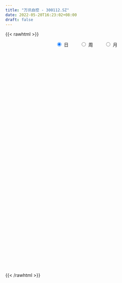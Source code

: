 ```yaml
---
title: "万讯自控 - 300112.SZ"
date: 2022-05-20T16:23:02+08:00
draft: false
---
```

{{< rawhtml >}}
    <div style="text-align: center">
        <label style="padding: 1rem;"><input style="margin-right: .5rem" type="radio" name="period" value="D" checked onclick="period_change(this)">日</label>
        <label style="padding: 1rem;"><input style="margin-right: .5rem" type="radio" name="period" value="W" onclick="period_change(this)">周</label>
        <label style="padding: 1rem;"><input style="margin-right: .5rem" type="radio" name="period" value="M" onclick="period_change(this)">月</label>
    </div>
    <div id="chart" style="height: 700px;"></div> 
    <script type="text/javascript">
        const D_v = [25659.53,20054.71,79468.88,77145.46,49457.17,24016.97,22757.0,26123.0,29376.0,32006.75,29320.0,26370.75,33611.0,37461.0,27987.88,24982.3,24614.01,29377.0,23508.0,21362.0,40576.0,47098.0,63121.0,59637.09,136909.01,80109.98,88660.09,96413.8,135122.35,79318.83,46646.73,45112.0,44110.45,38892.73,45877.51,103886.51,96311.92,151022.09,173604.63,100920.3,76761.57,77591.55,121063.84,172255.17,113843.17,124406.89,93627.03,76648.0,59712.01,70254.9,99248.01,75551.78,82953.9,191398.33,132269.15,152694.89,115815.0,209986.19,173332.98,226371.66,116648.0,142732.5,124917.59,174261.0,184870.59,258783.02,201927.0,163967.82,239174.52,168991.0,175382.1,215619.3,186085.31,322951.27,423835.88,283271.95,241079.93,285439.02,269856.61,228965.75,189303.54,124987.51,141255.42,142736.0,115010.0,135285.0,122022.42,118595.1,85831.91,103009.11,105058.0,103617.0,83436.98,40748.43,62938.58,62260.91,62608.98,46967.0,65232.87,63325.0,37763.0,40446.02,58621.0,123914.0,219861.47,131239.79,96334.92,85945.59,105016.68,93141.93,102279.12,81157.11,213570.29,112785.52,233926.23,157159.26,166654.0,172728.92,158282.28,141042.73,127209.18,155021.02,106216.0,108458.0,211630.23,151770.86,146624.52,119773.57,110215.0,145998.29,240958.46,151356.5,180289.0,225906.12,145252.77,123002.28,99085.04,121501.0,92053.0,126865.07,179109.27,187740.0,110831.74,70734.78,74947.36,588987.95,598438.61,366263.73,254134.74,550507.21,329965.97,254686.08,194746.12,203399.86,148021.99,198863.63,110888.55,227059.07,254606.77,286020.65,268659.34,272835.48,295517.56,352748.81,266800.11,163923.04,196895.02,213365.52,178038.25,203259.4,153700.73,193673.64,133416.0,195465.0,86413.97,65093.28,84173.0,51541.0,73892.0,81404.12,74884.0,81006.5,85241.0,71298.0,87356.0,40569.0,52786.0,126159.0,91610.06,54512.0,64339.0,59113.98,75691.35,135214.99,89270.61,68129.36,82516.0,49349.83,53042.01,55370.87,56361.0,67528.0,63177.02,43096.0,51613.0,52948.0,60956.0,65946.0,46093.01,37045.0,40108.35,43965.0,102658.68,77231.0,43528.0,34769.01,34875.0,30357.0,26841.0,31635.0,30943.0,40785.01,40196.0,35682.0,42582.0,64491.12,62365.0,54964.0,27219.36,30144.0,28680.0,37057.5,28560.0,43864.0,41944.03,47186.0,40106.35,54546.01,43886.0,28542.85,24092.01,45727.12,48531.57,31702.0,21618.0,21242.0,19847.04,29306.01,30382.72,28948.0]
const D_histogram = [0.0,0.0012444444,0.0225184172,0.0402274909,0.0309993942,0.0271135768,0.01923867,0.0135975742,0.0146054713,0.0221835929,0.0234636662,0.0237899649,0.024697955,0.0125287564,0.0138258504,0.0170820817,0.0124221588,0.0074837485,-0.0012164495,-0.0016047856,0.0038787838,0.0114700981,0.0250638275,0.0276101368,0.0383519659,0.0395401856,0.0256535066,0.0355346747,0.063543151,0.0649243261,0.0551392354,0.0393807993,0.0167856526,0.0076441979,-0.0174918447,-0.0027940204,-0.0143091705,0.0036926929,0.0271177886,0.0303160896,0.0257052841,0.0106394107,0.0204185104,0.040743547,0.0492894685,0.05691208,0.0347087258,0.0242519879,0.0037817398,-0.017433081,-0.0156265538,-0.0083842497,-0.0197934557,0.0043370304,-0.0130730486,-0.0689791971,-0.0731738891,-0.0190431059,0.032474665,0.0578819817,0.0673744831,0.0751751868,0.090907889,0.1105802823,0.1033589315,0.1138856206,0.0792036748,0.0478176984,0.0544954286,-0.0028737104,-0.0035602856,0.0070740658,0.0133815583,0.0683082188,0.1468443374,0.1451056433,0.1189779141,0.133545285,0.1259646394,0.0459000864,-0.0512527626,-0.1079577783,-0.1373686007,-0.1612188062,-0.1806041839,-0.1791706545,-0.1835003184,-0.1984551573,-0.203517134,-0.1863330031,-0.1633396926,-0.172638079,-0.1847027689,-0.1802171292,-0.1568861605,-0.1589848457,-0.1797408534,-0.1781461708,-0.1641346032,-0.1318517833,-0.0920614049,-0.0705013142,-0.0594226135,-0.0074955248,0.0717967586,0.089892254,0.1086824381,0.0985955458,0.1051746523,0.0865153668,0.0426072846,0.0405997369,0.0820981056,0.0917048879,0.1208151524,0.1233342064,0.1457874933,0.1205136028,0.1282786003,0.1215907674,0.0816669254,0.0757867961,0.0671294069,0.0519267049,0.0683998421,0.0800947998,0.0918283259,0.0600038048,0.0470818416,0.0006289991,0.0211090217,0.0351944879,0.0584932573,0.0530268834,0.0271440659,0.0063521629,-0.0101733856,-0.0186681453,-0.0178124447,-0.0551345038,-0.0524003624,-0.1107375139,-0.1676663772,-0.1909899768,-0.1896779517,-0.0379059878,0.0681990451,0.1067781045,0.1097019179,0.169008313,0.14145922,0.1141993821,0.1042439819,0.0626611187,0.0326479248,-0.0313725294,-0.0686081484,-0.0486566288,-0.0071980213,0.0340967096,0.0717699214,0.0680205199,0.0428169807,0.0800566928,0.0713370296,0.0468689607,0.0022187494,0.0193683033,-0.0112060689,-0.0796372231,-0.1112297705,-0.1822787846,-0.2369041457,-0.3129316902,-0.3408772637,-0.3517603472,-0.3665311662,-0.3438384349,-0.3465716137,-0.307510355,-0.2627452291,-0.2008366027,-0.1226740714,-0.0738796091,-0.0720472255,-0.0600146577,-0.0446355003,0.0040455992,0.0276425349,0.0380462692,0.0625230235,0.0624860275,0.0775762876,0.0654422585,0.0590676844,0.0437390309,0.0566871823,0.0654908931,0.0640662338,0.0472248203,0.0355355899,-0.0011105247,-0.033606604,-0.0419379514,-0.0384200446,-0.0620336409,-0.1044643698,-0.0936856181,-0.0709675353,-0.0392425746,-0.0072749703,0.0180800918,0.0551509473,0.0592054211,0.0575346226,0.0535081404,0.0397979841,0.0455351788,0.0502935264,0.0419489259,0.0448787782,0.0259014149,0.0132741225,-0.0189920915,-0.0088642051,-0.0026695371,0.0179719848,0.0120839518,0.0166522452,0.0236678703,0.0228612481,-0.0000887974,-0.0184838607,-0.0700317664,-0.0986540836,-0.0920365051,-0.0794227932,-0.0424712031,-0.0125270178,0.0070166534,0.0279354529,0.0600430671,0.0794746832,0.094866866,0.1035132228,0.1040513593,0.1005184097,0.1007716498,0.1044313994,0.1066055294]
const D_fast = [0.0,0.0015555556,0.0284591326,0.056225079,0.0547468309,0.0576394077,0.0545741684,0.0523324661,0.0569917311,0.0701157509,0.0772617408,0.0835355307,0.0906180096,0.081581,0.0863345567,0.0938613084,0.0923069252,0.089239452,0.0802351416,0.0794456091,0.0858988744,0.0963577133,0.1162173995,0.1256662431,0.1459960637,0.1570693298,0.1495960274,0.1683608642,0.2122551282,0.2298673849,0.233867103,0.2279538667,0.2095551332,0.202324728,0.1728157241,0.1868150434,0.1717226007,0.1906476373,0.2208521801,0.2316295036,0.2334450191,0.2210389983,0.2359227256,0.266433649,0.2873019376,0.3091525691,0.2956263964,0.2912326554,0.2717078423,0.2461347512,0.24403464,0.2491808817,0.2328233118,0.2580380554,0.2373597143,0.1642087666,0.1417206022,0.191090609,0.2507270461,0.2906048582,0.3169409804,0.3435354809,0.3819951553,0.4293126192,0.4479310012,0.4869290954,0.4720480684,0.4526165166,0.472918104,0.4148305373,0.4132538907,0.4256567585,0.4353096407,0.5073133558,0.6225605588,0.6570982755,0.6607150249,0.708668717,0.7325792313,0.6639896999,0.5540236602,0.4703291999,0.4065762273,0.3424213203,0.2778848966,0.2345257624,0.1843210189,0.1197523907,0.0638111304,0.0344120105,0.016570398,-0.0358875082,-0.0941278904,-0.1346965329,-0.1505871044,-0.192432001,-0.2581232221,-0.3010650821,-0.3280871653,-0.3287672913,-0.3119922642,-0.308057502,-0.3118344547,-0.2617812472,-0.1645397741,-0.1239712152,-0.0780104215,-0.0634484274,-0.0305756579,-0.0276061017,-0.0608623627,-0.0527199762,0.009302919,0.0418359232,0.1011499758,0.1345025814,0.1934027416,0.1982572518,0.2380918994,0.2618017583,0.2422946477,0.2553612175,0.2634861799,0.2612651541,0.2948382518,0.3265569095,0.3612475171,0.3444239472,0.3432724444,0.2969768517,0.3227341297,0.3456182179,0.3835403016,0.3913306486,0.3722338475,0.3530299852,0.3339610904,0.3207992943,0.3172018837,0.2660961987,0.2557302495,0.1697087195,0.0708632619,-0.0002078319,-0.0463152947,0.0959801723,0.2191349664,0.2844085519,0.3147578448,0.4163163182,0.4241320302,0.4254220378,0.4415276331,0.4156100496,0.3937588368,0.3218952504,0.2675075943,0.2752949567,0.3149540588,0.3647729671,0.4203886593,0.4336443877,0.4191450937,0.476398979,0.4855135732,0.4727627444,0.4286672205,0.4506588503,0.4172829608,0.3289425008,0.2695425108,0.1529238005,0.039072403,-0.115188064,-0.2283529534,-0.3271761237,-0.4335797343,-0.4968466118,-0.586222694,-0.624039024,-0.6449602053,-0.6332607297,-0.5857667163,-0.5554421562,-0.571621579,-0.5745926756,-0.5703723932,-0.520679894,-0.4901723246,-0.4702570229,-0.4301495128,-0.4145650019,-0.3800806699,-0.3758541344,-0.3674617874,-0.3718556832,-0.3447357362,-0.3195593021,-0.304967403,-0.3100026114,-0.3128079443,-0.3497316901,-0.3906294204,-0.4094452556,-0.41553236,-0.4546543665,-0.5232011879,-0.5358438407,-0.5308676418,-0.5089533247,-0.4788044629,-0.4489293779,-0.3980707856,-0.3792149565,-0.3665020994,-0.3571515465,-0.3609122067,-0.3437912174,-0.3264594882,-0.3243168572,-0.3101673103,-0.3226693199,-0.3319780817,-0.3689923185,-0.3610804834,-0.3555531997,-0.3304186816,-0.3332857267,-0.3245543719,-0.3116217792,-0.3067130894,-0.3296853343,-0.3527013628,-0.4217572101,-0.4750430481,-0.4914345959,-0.4986765824,-0.4723427931,-0.4455303622,-0.4242325276,-0.3963298649,-0.349211484,-0.3099111971,-0.2708022977,-0.2362776353,-0.2097266589,-0.1881300061,-0.1626838535,-0.1329162541,-0.1040907418]
const D_slow = [0.0,0.0003111111,0.0059407154,0.0159975881,0.0237474367,0.0305258309,0.0353354984,0.0387348919,0.0423862598,0.047932158,0.0537980746,0.0597455658,0.0659200545,0.0690522436,0.0725087062,0.0767792267,0.0798847664,0.0817557035,0.0814515911,0.0810503947,0.0820200907,0.0848876152,0.0911535721,0.0980561063,0.1076440978,0.1175291442,0.1239425208,0.1328261895,0.1487119772,0.1649430588,0.1787278676,0.1885730674,0.1927694806,0.1946805301,0.1903075689,0.1896090638,0.1860317712,0.1869549444,0.1937343915,0.2013134139,0.207739735,0.2103995876,0.2155042152,0.225690102,0.2380124691,0.2522404891,0.2609176706,0.2669806675,0.2679261025,0.2635678322,0.2596611938,0.2575651314,0.2526167674,0.253701025,0.2504327629,0.2331879636,0.2148944913,0.2101337149,0.2182523811,0.2327228765,0.2495664973,0.268360294,0.2910872663,0.3187323368,0.3445720697,0.3730434749,0.3928443936,0.4047988182,0.4184226753,0.4177042477,0.4168141763,0.4185826928,0.4219280824,0.439005137,0.4757162214,0.5119926322,0.5417371107,0.575123432,0.6066145919,0.6180896135,0.6052764228,0.5782869782,0.543944828,0.5036401265,0.4584890805,0.4136964169,0.3678213373,0.318207548,0.2673282645,0.2207450137,0.1799100905,0.1367505708,0.0905748786,0.0455205963,0.0062990561,-0.0334471553,-0.0783823686,-0.1229189113,-0.1639525621,-0.196915508,-0.2199308592,-0.2375561878,-0.2524118412,-0.2542857224,-0.2363365327,-0.2138634692,-0.1866928597,-0.1620439732,-0.1357503102,-0.1141214685,-0.1034696473,-0.0933197131,-0.0727951867,-0.0498689647,-0.0196651766,0.011168375,0.0476152483,0.077743649,0.1098132991,0.1402109909,0.1606277223,0.1795744213,0.196356773,0.2093384493,0.2264384098,0.2464621097,0.2694191912,0.2844201424,0.2961906028,0.2963478526,0.301625108,0.31042373,0.3250470443,0.3383037652,0.3450897816,0.3466778224,0.344134476,0.3394674396,0.3350143285,0.3212307025,0.3081306119,0.2804462334,0.2385296391,0.1907821449,0.143362657,0.1338861601,0.1509359213,0.1776304474,0.2050559269,0.2473080052,0.2826728102,0.3112226557,0.3372836512,0.3529489309,0.3611109121,0.3532677797,0.3361157426,0.3239515854,0.3221520801,0.3306762575,0.3486187379,0.3656238678,0.376328113,0.3963422862,0.4141765436,0.4258937838,0.4264484711,0.431290547,0.4284890297,0.4085797239,0.3807722813,0.3352025851,0.2759765487,0.1977436262,0.1125243102,0.0245842235,-0.0670485681,-0.1530081768,-0.2396510803,-0.316528669,-0.3822149763,-0.432424127,-0.4630926448,-0.4815625471,-0.4995743535,-0.5145780179,-0.525736893,-0.5247254932,-0.5178148595,-0.5083032922,-0.4926725363,-0.4770510294,-0.4576569575,-0.4412963929,-0.4265294718,-0.4155947141,-0.4014229185,-0.3850501952,-0.3690336368,-0.3572274317,-0.3483435342,-0.3486211654,-0.3570228164,-0.3675073042,-0.3771123154,-0.3926207256,-0.4187368181,-0.4421582226,-0.4599001064,-0.4697107501,-0.4715294927,-0.4670094697,-0.4532217329,-0.4384203776,-0.424036722,-0.4106596869,-0.4007101908,-0.3893263961,-0.3767530146,-0.3662657831,-0.3550460885,-0.3485707348,-0.3452522042,-0.3500002271,-0.3522162783,-0.3528836626,-0.3483906664,-0.3453696785,-0.3412066172,-0.3352896496,-0.3295743375,-0.3295965369,-0.3342175021,-0.3517254437,-0.3763889646,-0.3993980908,-0.4192537891,-0.4298715899,-0.4330033444,-0.431249181,-0.4242653178,-0.409254551,-0.3893858803,-0.3656691637,-0.3397908581,-0.3137780182,-0.2886484158,-0.2634555033,-0.2373476535,-0.2106962711]
const D_data = [['2021-05-11', 7.8014, 7.8796, 7.7429, 7.9088],['2021-05-12', 7.8112, 7.8991, 7.7136, 7.9186],['2021-05-13', 7.8112, 8.2213, 7.8112, 8.4654],['2021-05-14', 8.3775, 8.3092, 8.2018, 8.4654],['2021-05-17', 8.1334, 8.026, 7.9772, 8.192],['2021-05-18', 7.987, 8.0846, 7.987, 8.1139],['2021-05-19', 8.0358, 8.026, 7.987, 8.1041],['2021-05-20', 8.0065, 8.0358, 7.9772, 8.1627],['2021-05-21', 8.0358, 8.1237, 8.0065, 8.1627],['2021-05-24', 8.1041, 8.2506, 8.1041, 8.3287],['2021-05-25', 8.2213, 8.2213, 8.1041, 8.2506],['2021-05-26', 8.1822, 8.2408, 8.1822, 8.2506],['2021-05-27', 8.2408, 8.2799, 8.2115, 8.2994],['2021-05-28', 8.33, 8.11, 8.09, 8.36],['2021-05-31', 8.12, 8.27, 8.09, 8.32],['2021-06-01', 8.25, 8.33, 8.21, 8.33],['2021-06-02', 8.33, 8.25, 8.18, 8.38],['2021-06-03', 8.24, 8.24, 8.18, 8.35],['2021-06-04', 8.29, 8.17, 8.16, 8.29],['2021-06-07', 8.22, 8.26, 8.12, 8.27],['2021-06-08', 8.23, 8.36, 8.22, 8.44],['2021-06-09', 8.39, 8.44, 8.3, 8.49],['2021-06-10', 8.41, 8.6, 8.41, 8.65],['2021-06-11', 8.6, 8.54, 8.49, 8.73],['2021-06-15', 9.18, 8.72, 8.68, 9.46],['2021-06-16', 8.67, 8.68, 8.6, 8.89],['2021-06-17', 8.73, 8.5, 8.3, 8.81],['2021-06-18', 8.45, 8.83, 8.43, 8.86],['2021-06-21', 8.81, 9.22, 8.74, 9.31],['2021-06-22', 9.22, 9.04, 8.92, 9.24],['2021-06-23', 9.02, 8.95, 8.87, 9.02],['2021-06-24', 8.92, 8.87, 8.77, 8.97],['2021-06-25', 8.83, 8.73, 8.68, 8.93],['2021-06-28', 8.7, 8.85, 8.7, 8.9],['2021-06-29', 8.85, 8.58, 8.56, 8.89],['2021-06-30', 8.6, 9.07, 8.58, 9.08],['2021-07-01', 9.18, 8.77, 8.71, 9.23],['2021-07-02', 8.66, 9.18, 8.66, 9.18],['2021-07-05', 9.32, 9.4, 9.21, 9.51],['2021-07-06', 9.44, 9.27, 9.14, 9.46],['2021-07-07', 9.13, 9.22, 9.05, 9.27],['2021-07-08', 9.21, 9.08, 9.0, 9.24],['2021-07-09', 9.02, 9.42, 8.94, 9.5],['2021-07-12', 9.47, 9.69, 9.36, 9.89],['2021-07-13', 9.65, 9.69, 9.58, 9.93],['2021-07-14', 9.59, 9.8, 9.55, 9.92],['2021-07-15', 9.69, 9.46, 9.31, 9.75],['2021-07-16', 9.48, 9.58, 9.37, 9.62],['2021-07-19', 9.46, 9.42, 9.22, 9.54],['2021-07-20', 9.3, 9.33, 9.12, 9.42],['2021-07-21', 9.3, 9.59, 9.26, 9.84],['2021-07-22', 9.61, 9.71, 9.53, 9.77],['2021-07-23', 9.69, 9.49, 9.35, 9.7],['2021-07-26', 9.41, 10.0, 9.36, 10.04],['2021-07-27', 9.92, 9.53, 9.45, 9.93],['2021-07-28', 9.45, 8.85, 8.6, 9.53],['2021-07-29', 9.0, 9.31, 8.95, 9.41],['2021-07-30', 9.38, 10.17, 9.24, 10.24],['2021-08-02', 10.15, 10.46, 10.06, 10.56],['2021-08-03', 10.39, 10.41, 10.33, 11.16],['2021-08-04', 10.31, 10.39, 10.31, 10.68],['2021-08-05', 10.38, 10.51, 10.15, 10.93],['2021-08-06', 10.51, 10.78, 10.3, 10.82],['2021-08-09', 10.8, 11.05, 10.51, 11.1],['2021-08-10', 11.09, 10.88, 10.53, 11.09],['2021-08-11', 11.11, 11.25, 11.03, 11.94],['2021-08-12', 10.89, 10.75, 10.72, 11.18],['2021-08-13', 10.57, 10.72, 10.44, 11.05],['2021-08-16', 10.78, 11.23, 10.77, 11.7],['2021-08-17', 11.2, 10.37, 10.27, 11.38],['2021-08-18', 10.35, 10.98, 10.35, 11.12],['2021-08-19', 11.13, 11.21, 10.47, 11.32],['2021-08-20', 11.15, 11.27, 10.8, 11.66],['2021-08-23', 11.56, 12.14, 11.35, 12.48],['2021-08-24', 12.21, 12.95, 11.83, 13.71],['2021-08-25', 12.5, 12.34, 12.16, 12.76],['2021-08-26', 12.3, 12.14, 11.96, 12.64],['2021-08-27', 12.12, 12.8, 11.75, 12.84],['2021-08-30', 12.7, 12.73, 12.26, 13.19],['2021-08-31', 12.41, 11.74, 11.53, 12.43],['2021-09-01', 11.76, 11.13, 11.08, 12.12],['2021-09-02', 11.07, 11.24, 11.0, 11.35],['2021-09-03', 11.14, 11.33, 11.0, 11.7],['2021-09-06', 11.38, 11.21, 10.68, 11.43],['2021-09-07', 11.11, 11.08, 11.05, 11.36],['2021-09-08', 11.09, 11.21, 10.9, 11.37],['2021-09-09', 11.18, 11.04, 10.9, 11.34],['2021-09-10', 10.91, 10.75, 10.67, 11.07],['2021-09-13', 10.69, 10.7, 10.53, 10.81],['2021-09-14', 10.76, 10.89, 10.66, 11.01],['2021-09-15', 10.75, 10.96, 10.6, 11.05],['2021-09-16', 10.88, 10.48, 10.48, 11.03],['2021-09-17', 10.42, 10.26, 10.01, 10.52],['2021-09-22', 10.05, 10.31, 10.01, 10.35],['2021-09-23', 10.42, 10.49, 10.3, 10.69],['2021-09-24', 10.46, 10.1, 10.04, 10.5],['2021-09-27', 10.1, 9.66, 9.52, 10.18],['2021-09-28', 9.67, 9.73, 9.63, 9.93],['2021-09-29', 9.6, 9.77, 9.54, 10.16],['2021-09-30', 9.74, 9.98, 9.68, 10.09],['2021-10-08', 10.08, 10.15, 9.97, 10.17],['2021-10-11', 10.09, 9.99, 9.86, 10.17],['2021-10-12', 9.96, 9.86, 9.51, 9.98],['2021-10-13', 10.03, 10.48, 9.94, 10.49],['2021-10-14', 10.3, 11.17, 10.22, 11.43],['2021-10-15', 10.95, 10.7, 10.66, 11.01],['2021-10-18', 10.66, 10.86, 10.56, 10.96],['2021-10-19', 10.65, 10.58, 10.54, 10.82],['2021-10-20', 10.59, 10.84, 10.41, 10.9],['2021-10-21', 10.82, 10.55, 10.4, 10.82],['2021-10-22', 10.52, 10.1, 10.03, 10.57],['2021-10-25', 10.07, 10.52, 10.07, 10.56],['2021-10-26', 10.65, 11.21, 10.63, 11.23],['2021-10-27', 10.96, 11.01, 10.89, 11.18],['2021-10-28', 11.0, 11.44, 10.83, 11.66],['2021-10-29', 11.49, 11.29, 10.93, 11.52],['2021-11-01', 11.25, 11.72, 10.88, 11.72],['2021-11-02', 11.75, 11.23, 11.23, 11.92],['2021-11-03', 11.27, 11.71, 11.21, 11.87],['2021-11-04', 11.65, 11.65, 11.51, 11.82],['2021-11-05', 11.65, 11.21, 11.18, 11.68],['2021-11-08', 11.2, 11.6, 11.2, 11.81],['2021-11-09', 11.61, 11.61, 11.33, 11.63],['2021-11-10', 11.51, 11.54, 11.27, 11.73],['2021-11-11', 11.53, 12.02, 11.47, 12.09],['2021-11-12', 12.01, 12.13, 11.88, 12.21],['2021-11-15', 12.06, 12.3, 11.83, 12.38],['2021-11-16', 12.3, 11.8, 11.79, 12.3],['2021-11-17', 11.8, 12.0, 11.8, 12.24],['2021-11-18', 11.95, 11.48, 11.44, 12.15],['2021-11-19', 11.54, 12.3, 11.52, 12.69],['2021-11-22', 12.32, 12.38, 12.07, 12.47],['2021-11-23', 12.31, 12.68, 12.17, 12.68],['2021-11-24', 13.11, 12.46, 12.36, 13.39],['2021-11-25', 12.4, 12.2, 12.13, 12.55],['2021-11-26', 12.29, 12.2, 11.99, 12.38],['2021-11-29', 11.87, 12.2, 11.72, 12.46],['2021-11-30', 12.2, 12.27, 12.12, 12.56],['2021-12-01', 12.27, 12.4, 12.13, 12.46],['2021-12-02', 12.35, 11.84, 11.8, 12.35],['2021-12-03', 11.85, 12.25, 11.85, 12.89],['2021-12-06', 12.2, 11.31, 11.26, 12.2],['2021-12-07', 11.31, 10.94, 10.78, 11.37],['2021-12-08', 10.93, 11.03, 10.9, 11.14],['2021-12-09', 11.02, 11.15, 10.96, 11.33],['2021-12-10', 11.35, 13.38, 11.3, 13.38],['2021-12-13', 14.0, 13.54, 13.31, 14.77],['2021-12-14', 13.46, 13.18, 12.76, 13.6],['2021-12-15', 13.16, 12.96, 12.83, 13.23],['2021-12-16', 13.4, 13.98, 12.97, 14.55],['2021-12-17', 13.65, 13.14, 13.05, 13.7],['2021-12-20', 13.29, 13.14, 12.89, 13.66],['2021-12-21', 13.01, 13.39, 12.96, 13.57],['2021-12-22', 13.35, 12.97, 12.71, 13.39],['2021-12-23', 12.88, 13.01, 12.83, 13.12],['2021-12-24', 13.08, 12.38, 12.1, 13.08],['2021-12-27', 12.24, 12.45, 12.1, 12.81],['2021-12-28', 12.58, 13.12, 12.5, 13.42],['2021-12-29', 13.13, 13.58, 12.95, 13.8],['2021-12-30', 13.7, 13.86, 13.42, 14.13],['2021-12-31', 13.81, 14.12, 13.55, 14.44],['2022-01-04', 13.48, 13.8, 13.22, 14.1],['2022-01-05', 13.99, 13.55, 13.44, 14.88],['2022-01-06', 13.0, 14.47, 12.95, 15.6],['2022-01-07', 14.5, 14.09, 13.86, 14.95],['2022-01-10', 14.37, 13.91, 13.5, 14.37],['2022-01-11', 13.9, 13.55, 13.38, 14.56],['2022-01-12', 13.46, 14.32, 13.4, 14.52],['2022-01-13', 14.42, 13.75, 13.53, 14.42],['2022-01-14', 13.9, 13.03, 12.98, 13.9],['2022-01-17', 13.04, 13.2, 12.73, 13.33],['2022-01-18', 13.18, 12.36, 12.3, 13.2],['2022-01-19', 12.25, 12.1, 11.97, 12.42],['2022-01-20', 12.1, 11.29, 11.24, 12.14],['2022-01-21', 11.29, 11.37, 11.08, 11.4],['2022-01-24', 11.03, 11.21, 11.01, 11.35],['2022-01-25', 11.26, 10.8, 10.78, 11.45],['2022-01-26', 10.8, 10.99, 10.75, 11.04],['2022-01-27', 11.11, 10.42, 10.4, 11.11],['2022-01-28', 10.61, 10.74, 10.43, 10.93],['2022-02-07', 11.02, 10.76, 10.64, 11.07],['2022-02-08', 10.76, 11.02, 10.65, 11.05],['2022-02-09', 11.1, 11.41, 10.95, 11.41],['2022-02-10', 11.54, 11.24, 11.13, 11.54],['2022-02-11', 11.2, 10.66, 10.64, 11.2],['2022-02-14', 10.55, 10.7, 10.49, 10.82],['2022-02-15', 10.74, 10.7, 10.61, 10.92],['2022-02-16', 10.79, 11.2, 10.73, 11.33],['2022-02-17', 11.2, 11.02, 10.92, 11.25],['2022-02-18', 10.9, 10.9, 10.7, 10.93],['2022-02-21', 10.88, 11.14, 10.8, 11.18],['2022-02-22', 11.02, 10.88, 10.8, 11.11],['2022-02-23', 10.99, 11.1, 10.91, 11.14],['2022-02-24', 11.02, 10.76, 10.53, 11.44],['2022-02-25', 10.86, 10.77, 10.6, 11.18],['2022-02-28', 10.8, 10.58, 10.23, 10.8],['2022-03-01', 10.59, 10.91, 10.59, 11.03],['2022-03-02', 10.92, 10.91, 10.76, 10.96],['2022-03-03', 10.86, 10.8, 10.76, 11.02],['2022-03-04', 10.8, 10.55, 10.51, 10.86],['2022-03-07', 10.51, 10.52, 10.4, 10.78],['2022-03-08', 10.48, 10.04, 10.0, 10.59],['2022-03-09', 10.05, 9.84, 9.4, 10.14],['2022-03-10', 10.02, 9.95, 9.93, 10.19],['2022-03-11', 9.82, 10.0, 9.58, 10.06],['2022-03-14', 9.94, 9.51, 9.51, 9.94],['2022-03-15', 9.48, 8.97, 8.97, 9.54],['2022-03-16', 9.2, 9.41, 8.95, 9.48],['2022-03-17', 9.58, 9.52, 9.47, 9.71],['2022-03-18', 9.49, 9.67, 9.42, 9.72],['2022-03-21', 9.73, 9.76, 9.59, 9.86],['2022-03-22', 9.76, 9.77, 9.61, 9.92],['2022-03-23', 10.0, 10.05, 9.93, 10.36],['2022-03-24', 9.96, 9.73, 9.66, 10.2],['2022-03-25', 9.69, 9.65, 9.63, 9.82],['2022-03-28', 9.55, 9.59, 9.4, 9.74],['2022-03-29', 9.66, 9.4, 9.36, 9.71],['2022-03-30', 9.45, 9.6, 9.38, 9.61],['2022-03-31', 9.52, 9.6, 9.48, 9.66],['2022-04-01', 9.52, 9.41, 9.38, 9.57],['2022-04-06', 9.36, 9.52, 9.36, 9.54],['2022-04-07', 9.48, 9.18, 9.15, 9.48],['2022-04-08', 9.23, 9.14, 8.97, 9.33],['2022-04-11', 9.09, 8.72, 8.67, 9.12],['2022-04-12', 8.68, 9.13, 8.67, 9.15],['2022-04-13', 9.05, 9.07, 8.88, 9.42],['2022-04-14', 9.19, 9.28, 9.1, 9.5],['2022-04-15', 9.19, 8.95, 8.8, 9.21],['2022-04-18', 8.88, 9.04, 8.69, 9.05],['2022-04-19', 9.05, 9.07, 8.98, 9.25],['2022-04-20', 9.04, 8.96, 8.89, 9.21],['2022-04-21', 8.9, 8.58, 8.52, 8.94],['2022-04-22', 8.54, 8.47, 8.37, 8.62],['2022-04-25', 8.38, 7.78, 7.74, 8.38],['2022-04-26', 7.8, 7.73, 7.63, 7.94],['2022-04-27', 7.63, 7.98, 7.47, 7.99],['2022-04-28', 7.87, 7.98, 7.66, 7.98],['2022-04-29', 8.12, 8.31, 8.08, 8.35],['2022-05-05', 8.28, 8.32, 8.16, 8.48],['2022-05-06', 8.09, 8.26, 8.02, 8.31],['2022-05-09', 8.21, 8.34, 8.2, 8.42],['2022-05-10', 8.22, 8.6, 8.21, 8.63],['2022-05-11', 8.62, 8.58, 8.58, 8.82],['2022-05-12', 8.49, 8.64, 8.49, 8.7],['2022-05-13', 8.65, 8.65, 8.57, 8.68],['2022-05-16', 8.69, 8.61, 8.53, 8.73],['2022-05-17', 8.59, 8.59, 8.44, 8.6],['2022-05-18', 8.58, 8.67, 8.54, 8.82],['2022-05-19', 8.53, 8.77, 8.49, 8.77],['2022-05-20', 8.78, 8.82, 8.72, 8.85]]
const W_v = [539011.34,481307.77,247026.1,230351.0,188376.47,130411.32,144062.63,241625.63,121201.97,173272.35,215684.4,133354.78,124855.95,98086.23,677435.53,275668.51,159314.94,140469.3,144452.12,173438.2,102851.67,70880.97,76753.28,22179.77,55042.19,42028.15,119265.41,64446.32,138106.23,71811.47,60273.85,22329.86,12124.09,91600.47,106166.82,345899.45,154906.01,196031.43,141670.6,120252.17,125633.85,94679.23,39611.7,141979.02,68903.17,115764.66,84860.44,48262.8,45078.98,63386.75,68065.8,62399.18,229560.55,80913.44,89012.03,53339.19,41076.86,37811.72,63372.14,54442.33,74080.89,41096.44,73328.35,43103.25,52793.97,65949.36,64191.52,150847.1,168807.74,231713.08,158779.64,120536.02,107068.96,71033.26,53591.96,66933.08,39527.61,92528.97,121221.66,67568.54,66840.24,222181.19,272997.44,227359.54,473340.21,400638.83,219414.01,153504.08,207978.33,512116.4399999999,248335.99,181860.77,64592.27,149549.51,124534.58,144284.56,118942.06,75226.07,95830.84,138761.3,186074.79,323027.33,545534.41,458041.24,311392.95,184490.67,119890.95,83576.66,323063.41,217260.79,206392.41,722393.67,317553.9300000001,212101.04,33099.26,96189.66,138721.44,126663.25,182331.48,94602.44,72000.65,101832.61,106331.77,67127.52,162521.35,1191443.03,3010650.6599999997,1386548.2,1040985.86,665087.77,432991.52,510291.55,473022.1,762981.0199999999,744713.09,649754.72,550637.38,329155.23,318420.4,208347.44,194711.62,161290.89,145735.84,129495.0,73379.99,89871.51,109897.63,299612.63,182493.39,95073.43,129598.9,56151.62,233926.37,346196.29,294638.14,191286.3,133526.11,189223.0,191796.24,151601.52,518591.5600000001,586952.53,855379.0199999999,583587.8400000001,348494.24,127366.01,32342.75,476702.55,2446819.6299999999,1598420.54,1017913.86,885930.3,444447.66,479948.4,454218.47,401445.73,405960.35,367623.47,270392.87,436875.53,276360.21,373459.8199999999,206579.59,202820.4,106578.06,64826.57,291722.09,416694.97,674216.27,518615.72,306589.11,286855.0,176849.04,190972.64,260682.32,161308.45,46613.8,224421.58,151730.14,158769.5,130469.19,231794.09,402092.8799999999,350310.36,435990.76,549941.89,580780.26,387720.6,802163.5600000001,784002.73,983809.4299999999,985252.23,1556578.05,954368.8300000001,633648.52,480953.0,165947.92,238133.85,37763.0,574082.28,482718.24,798598.41,765917.1100000001,733096.11,763569.84,825806.67,618613.38,1033241.83,2099310.2599999998,999717.6799999999,1147234.3800000001,1187901.96,955481.23,762669.34,356103.4,399785.5,365636.06,423629.93,308408.07,281775.02,262988.01,307491.03,158477.01,111924.01,260084.12,151660.86,227646.39,72428.85,171670.7,129725.77]
const W_histogram = [0.0,0.0462231339,-0.003499928,-0.0821872599,-0.1241283316,-0.142349302,-0.1491777719,-0.10652027,-0.0717259248,-0.0256771342,0.0131746818,0.0293859635,0.0310769206,0.0276810215,0.08249581,0.1088504347,0.1127632319,0.0712026156,0.0757555101,0.0397749423,-0.0251763926,-0.045313833,-0.0730968669,-0.0921533629,-0.1182137319,-0.1101354409,-0.0909472553,-0.0965393773,-0.0796572576,-0.1231845167,-0.1978389958,-0.2192136879,-0.2079539116,-0.1436300717,-0.0669347236,0.0160209241,-0.0026421595,0.0623650518,0.0864163662,0.1005958441,0.0748895582,0.0783164233,0.0859627349,0.1004113711,0.1008873788,0.073307527,0.0074044106,-0.0290991172,-0.0565041443,-0.1069799238,-0.1043341854,-0.1033743737,-0.0785183368,-0.0537017496,-0.0276697287,-0.0444694398,-0.0327605778,-0.031514817,-0.013859006,-0.0115856699,-0.0492450555,-0.0766299968,-0.0699783436,-0.0717938042,-0.1366485968,-0.1575574235,-0.1410107493,-0.0737474938,-0.043294831,0.0205854571,0.0367683432,0.0450848811,0.0696812799,0.0740346322,0.0628907775,0.0364308794,0.0397296932,0.060211056,0.0751519483,0.0868718222,0.0860984561,0.129286453,0.1533719187,0.1819963388,0.2417552421,0.2744531149,0.2944934661,0.2770923587,0.2812085891,0.2864739615,0.2667630068,0.1949743291,0.1149996489,0.0447053501,-0.0123135792,-0.0374581482,-0.0474687404,-0.0832325953,-0.0772905721,-0.0453370606,-0.0415691546,-0.0273691897,0.0135302308,0.0696021491,0.0346171571,-0.0207452996,-0.0902190293,-0.1131954034,-0.0902430601,-0.085475249,-0.0480303571,0.0049855778,0.0189899678,0.0040893646,-0.0152845117,-0.0167941521,-0.0302828676,-0.026597617,-0.0502840414,-0.0646451983,-0.0888028215,-0.0857613566,-0.0889294487,-0.0704830281,-0.03685118,0.1633979017,0.2573646186,0.2822663796,0.2490588078,0.2137047945,0.132391046,0.0464680619,-0.0091382934,0.0178836301,-0.0334949278,0.0011651911,-0.0322164265,-0.0763829645,-0.0984568298,-0.1322839924,-0.1407451108,-0.1503225527,-0.1603676534,-0.1826858053,-0.1743320158,-0.1707003262,-0.1624714992,-0.1330109428,-0.094381284,-0.0730019902,-0.0446906672,-0.0246358952,0.0154203006,0.0764717754,0.0999488823,0.1009118615,0.1173878993,0.1169161409,0.1086880071,0.1088709408,0.1558175557,0.1999662735,0.1660732625,0.1980610278,0.1489553089,0.1042251299,0.0886401188,0.1311983244,0.2593874076,0.2725486959,0.2926863901,0.2176415391,0.1599067509,0.0726897079,0.0193718835,-0.0629036088,-0.1339520212,-0.1920638811,-0.2205101259,-0.2813374125,-0.3162620701,-0.2700818793,-0.2758187922,-0.2950937922,-0.2825423652,-0.2238851217,-0.1451228799,-0.0718907443,-0.0051808369,0.0184476807,0.0324787379,0.01039881,-0.0094982833,-0.0107656082,-0.0195827896,-0.0569206152,-0.0788981821,-0.0519001289,-0.0428611858,-0.0344909373,-0.0221966223,0.0117467997,0.0523479057,0.0699853418,0.1072452152,0.1412046851,0.1658880673,0.1671309255,0.2023752404,0.2521549541,0.2651030922,0.292611701,0.3896788731,0.3329144353,0.2387459517,0.1312692437,0.041845945,-0.0291167782,-0.0662153016,-0.0557420044,-0.0892639053,-0.0341668018,-0.0073838645,0.0640827893,0.1118006254,0.1246461293,0.1242495043,0.1842136484,0.191017274,0.130523707,0.1902674058,0.2088507072,0.1344530948,-0.0329201514,-0.183987516,-0.2813964092,-0.3190038652,-0.3400429552,-0.3545629735,-0.3844875089,-0.4075823929,-0.4044734731,-0.3982215006,-0.391334165,-0.3784122987,-0.3800301354,-0.3693885486,-0.343758988,-0.2812155313,-0.21221273]
const W_fast = [0.0,0.0577789174,0.0071808735,-0.0920532733,-0.165026428,-0.2188347238,-0.2629576368,-0.2469302024,-0.2300673384,-0.1904378313,-0.1482923449,-0.1247345723,-0.115274385,-0.1117500288,-0.0363112878,0.0172559456,0.0493595507,0.0255995884,0.0490913604,0.0230545282,-0.0481909049,-0.0796568036,-0.1257140541,-0.1678088908,-0.2234226929,-0.2428782621,-0.2464268903,-0.2761538567,-0.2791860513,-0.3535094397,-0.4776236677,-0.5538017818,-0.5945304833,-0.5661141614,-0.5061524942,-0.4191916154,-0.438515239,-0.3579167647,-0.3122613588,-0.2729329198,-0.2799168161,-0.2569108453,-0.2277738499,-0.1882223709,-0.1625245185,-0.1717774886,-0.2358295023,-0.2796078094,-0.3211388726,-0.398359633,-0.4217974409,-0.4466812227,-0.4414547701,-0.4300636203,-0.4109490315,-0.4388661026,-0.435347385,-0.4419803284,-0.4277892689,-0.4284123503,-0.4783829998,-0.5249254404,-0.5357683731,-0.5555322847,-0.6545492265,-0.7148474091,-0.7335534222,-0.6847270401,-0.665098085,-0.5960714327,-0.5706964608,-0.5511087026,-0.5090919838,-0.4862299735,-0.4816511339,-0.4990033121,-0.485772075,-0.4502379481,-0.4165090687,-0.3830712394,-0.3623199914,-0.2868103813,-0.224381936,-0.1502584311,-0.0300607172,0.0712504343,0.164914152,0.2167861343,0.291204512,0.3680883748,0.4150681718,0.3920230763,0.3407983084,0.2816803471,0.221583023,0.187073917,0.1651961397,0.108624136,0.0952435161,0.1158627625,0.1092383799,0.1165960473,0.1608780255,0.234350481,0.2080197783,0.1474709967,0.0554425097,0.0041672848,0.0045588631,-0.0120421381,0.0133951646,0.0676574938,0.0864093758,0.0725311138,0.0493361095,0.0436279311,0.0225684987,0.0196043451,-0.0166530897,-0.0471755462,-0.0935338748,-0.111932749,-0.1373332033,-0.1365075397,-0.1120884866,0.1290100705,0.2873179421,0.382786298,0.4118434281,0.4299156135,0.3816996264,0.3073936579,0.2495027291,0.2809955602,0.2212432704,0.256194687,0.2147589628,0.1514966836,0.104808611,0.0379104502,-0.0057369459,-0.052895026,-0.1030320401,-0.1710216432,-0.2062508577,-0.2452942496,-0.2776832974,-0.2814754768,-0.2664411389,-0.2633123428,-0.2461736866,-0.2322778883,-0.1883666174,-0.1081971987,-0.0597328712,-0.0335419267,0.012281086,0.0410383628,0.0599822308,0.0873828996,0.1732839035,0.2674241896,0.2750494943,0.3565525165,0.3446856249,0.3260117283,0.3325867469,0.4079445336,0.6009804687,0.682278931,0.7755882228,0.7549537565,0.7371956561,0.66815104,0.6196761865,0.521674792,0.4171383742,0.3110105441,0.2274367678,0.0962751281,-0.017715047,-0.039055326,-0.113746937,-0.206795385,-0.2648795493,-0.2621935863,-0.2197120644,-0.1644526149,-0.0990379167,-0.0707974789,-0.0486467373,-0.0681269627,-0.0903986268,-0.0943573537,-0.1080702326,-0.1596382119,-0.2013403244,-0.1873173034,-0.1889936567,-0.1892461426,-0.1825009832,-0.1456208613,-0.0919327788,-0.0567990073,0.0072721699,0.0765328111,0.1426882102,0.1857137997,0.2715519248,0.3843703769,0.4635942881,0.5642558221,0.7587427126,0.7852068836,0.7507248878,0.6760654908,0.5971036783,0.5188617606,0.4652094118,0.4617472079,0.4059093307,0.4524647337,0.4774017049,0.564889056,0.6405570484,0.6845640847,0.7152298358,0.8212473919,0.875805336,0.8479426958,0.9552532461,1.0260492242,0.9852648855,0.8096616015,0.6125973579,0.4448393623,0.3274809401,0.2214311113,0.1182703497,-0.007776063,-0.1327665452,-0.2307759937,-0.3240793964,-0.415025602,-0.4967068104,-0.5933321809,-0.6750377312,-0.7353479176,-0.7431083438,-0.727158725]
const W_slow = [0.0,0.0115557835,0.0106808015,-0.0098660135,-0.0408980964,-0.0764854219,-0.1137798649,-0.1404099324,-0.1583414136,-0.1647606971,-0.1614670267,-0.1541205358,-0.1463513056,-0.1394310503,-0.1188070978,-0.0915944891,-0.0634036811,-0.0456030272,-0.0266641497,-0.0167204141,-0.0230145123,-0.0343429705,-0.0526171873,-0.075655528,-0.105208961,-0.1327428212,-0.155479635,-0.1796144793,-0.1995287937,-0.2303249229,-0.2797846719,-0.3345880939,-0.3865765718,-0.4224840897,-0.4392177706,-0.4352125396,-0.4358730794,-0.4202818165,-0.3986777249,-0.3735287639,-0.3548063744,-0.3352272685,-0.3137365848,-0.288633742,-0.2634118973,-0.2450850156,-0.2432339129,-0.2505086922,-0.2646347283,-0.2913797092,-0.3174632556,-0.343306849,-0.3629364332,-0.3763618706,-0.3832793028,-0.3943966628,-0.4025868072,-0.4104655115,-0.413930263,-0.4168266804,-0.4291379443,-0.4482954435,-0.4657900294,-0.4837384805,-0.5179006297,-0.5572899856,-0.5925426729,-0.6109795463,-0.6218032541,-0.6166568898,-0.607464804,-0.5961935837,-0.5787732637,-0.5602646057,-0.5445419113,-0.5354341915,-0.5255017682,-0.5104490042,-0.4916610171,-0.4699430615,-0.4484184475,-0.4160968343,-0.3777538546,-0.3322547699,-0.2718159594,-0.2032026806,-0.1295793141,-0.0603062244,0.0099959228,0.0816144132,0.1483051649,0.1970487472,0.2257986595,0.236974997,0.2338966022,0.2245320651,0.21266488,0.1918567312,0.1725340882,0.1611998231,0.1508075344,0.143965237,0.1473477947,0.164748332,0.1734026212,0.1682162963,0.145661539,0.1173626882,0.0948019231,0.0734331109,0.0614255216,0.0626719161,0.067419408,0.0684417492,0.0646206212,0.0604220832,0.0528513663,0.0462019621,0.0336309517,0.0174696521,-0.0047310532,-0.0261713924,-0.0484037546,-0.0660245116,-0.0752373066,-0.0343878312,0.0299533235,0.1005199184,0.1627846203,0.216210819,0.2493085804,0.2609255959,0.2586410226,0.2631119301,0.2547381981,0.2550294959,0.2469753893,0.2278796482,0.2032654407,0.1701944426,0.1350081649,0.0974275267,0.0573356134,0.0116641621,-0.0319188419,-0.0745939234,-0.1152117982,-0.148464534,-0.1720598549,-0.1903103525,-0.2014830193,-0.2076419931,-0.203786918,-0.1846689741,-0.1596817535,-0.1344537882,-0.1051068133,-0.0758777781,-0.0487057763,-0.0214880411,0.0174663478,0.0674579162,0.1089762318,0.1584914887,0.1957303159,0.2217865984,0.2439466281,0.2767462092,0.3415930611,0.4097302351,0.4829018326,0.5373122174,0.5772889051,0.5954613321,0.600304303,0.5845784008,0.5510903955,0.5030744252,0.4479468937,0.3776125406,0.2985470231,0.2310265532,0.1620718552,0.0882984072,0.0176628159,-0.0383084646,-0.0745891845,-0.0925618706,-0.0938570798,-0.0892451597,-0.0811254752,-0.0785257727,-0.0809003435,-0.0835917456,-0.088487443,-0.1027175968,-0.1224421423,-0.1354171745,-0.146132471,-0.1547552053,-0.1603043609,-0.1573676609,-0.1442806845,-0.1267843491,-0.0999730453,-0.064671874,-0.0231998572,0.0185828742,0.0691766843,0.1322154228,0.1984911959,0.2716441211,0.3690638394,0.4522924482,0.5119789362,0.5447962471,0.5552577333,0.5479785388,0.5314247134,0.5174892123,0.495173236,0.4866315355,0.4847855694,0.5008062667,0.5287564231,0.5599179554,0.5909803315,0.6370337436,0.684788062,0.7174189888,0.7649858402,0.817198517,0.8508117907,0.8425817529,0.7965848739,0.7262357716,0.6464848053,0.5614740665,0.4728333231,0.3767114459,0.2748158477,0.1736974794,0.0741421042,-0.023691437,-0.1182945117,-0.2133020455,-0.3056491827,-0.3915889297,-0.4618928125,-0.514945995]
const W_data = [['2017-06-30', 11.5819, 10.8191, 10.6424, 11.6191],['2017-07-07', 10.8005, 11.5434, 10.7726, 11.6285],['2017-07-14', 11.3662, 10.3499, 10.3406, 11.4968],['2017-07-21', 10.2753, 9.6039, 9.3242, 10.4058],['2017-07-28', 9.5107, 9.6506, 9.3429, 9.8837],['2017-08-04', 9.576, 9.6692, 9.4734, 9.9396],['2017-08-11', 9.6506, 9.6133, 9.5387, 9.9583],['2017-08-18', 9.5946, 10.21, 9.5946, 10.6296],['2017-08-25', 10.2007, 10.2287, 9.9116, 10.4338],['2017-09-01', 10.2939, 10.527, 10.1074, 10.6203],['2017-09-08', 10.6669, 10.6389, 10.4151, 10.8161],['2017-09-15', 10.6296, 10.4991, 10.4338, 10.7508],['2017-09-22', 10.5177, 10.3685, 10.2566, 10.7601],['2017-09-29', 10.4431, 10.3033, 9.9489, 10.6669],['2017-10-13', 10.3965, 11.1984, 10.3499, 12.5317],['2017-10-20', 11.4315, 11.1238, 10.6856, 11.618],['2017-10-27', 11.2823, 11.0026, 10.7228, 11.2823],['2017-11-03', 11.0026, 10.3965, 10.2753, 11.0585],['2017-11-10', 10.3779, 10.928, 10.3312, 11.0958],['2017-11-17', 10.8907, 10.3779, 10.2566, 11.1891],['2017-11-24', 10.2566, 9.7438, 9.3802, 10.2566],['2017-12-01', 9.8091, 10.0422, 9.6506, 10.1074],['2017-12-08', 10.0329, 9.7625, 9.3149, 10.0981],['2017-12-15', 9.7625, 9.6692, 9.6599, 9.9396],['2017-12-29', 8.9326, 9.3615, 8.9326, 9.4827],['2018-01-05', 9.4361, 9.6319, 9.3149, 9.7811],['2018-01-12', 9.6133, 9.7438, 9.1937, 10.2566],['2018-01-19', 9.7438, 9.3708, 9.2403, 9.7438],['2018-01-26', 9.3335, 9.5853, 9.2216, 10.0608],['2018-02-02', 9.5853, 8.6435, 8.485, 9.6412],['2018-02-09', 8.6529, 7.7671, 7.5713, 8.6529],['2018-02-14', 7.7857, 7.9629, 7.7671, 8.1027],['2018-02-23', 8.0375, 8.1214, 7.9722, 8.168],['2018-03-02', 8.196, 8.7927, 8.1214, 9.3708],['2018-03-09', 8.7368, 9.1844, 8.6529, 9.2216],['2018-03-16', 9.2496, 9.6133, 9.2216, 10.6296],['2018-03-23', 9.6972, 8.4571, 8.4571, 9.7345],['2018-03-30', 8.2799, 9.5946, 8.0002, 9.7065],['2018-04-04', 9.6319, 9.3242, 9.2776, 10.4897],['2018-04-13', 9.2403, 9.3242, 9.0725, 9.5573],['2018-04-20', 9.3429, 8.8114, 8.7275, 9.576],['2018-04-27', 8.8114, 9.1284, 8.7181, 9.4175],['2018-05-04', 9.1191, 9.231, 8.6902, 9.2683],['2018-05-11', 9.0911, 9.4081, 9.0911, 9.7345],['2018-05-18', 9.3149, 9.3149, 9.175, 9.4921],['2018-05-25', 9.3429, 8.9233, 8.858, 9.6785],['2018-06-01', 8.9419, 8.1867, 7.9722, 9.0725],['2018-06-08', 8.3079, 8.2333, 8.0654, 8.513],['2018-06-15', 8.2519, 8.1027, 7.8137, 8.2613],['2018-06-22', 7.7484, 7.4967, 7.2729, 8.2146],['2018-06-29', 7.506, 7.9044, 7.3755, 7.9423],['2018-07-06', 7.8665, 7.7624, 7.5731, 8.2357],['2018-07-13', 7.9517, 8.0085, 7.734, 8.5386],['2018-07-20', 7.9707, 8.0369, 7.8287, 8.2263],['2018-07-27', 7.9801, 8.1032, 7.9044, 8.2452],['2018-08-03', 8.1032, 7.5068, 7.4311, 8.1032],['2018-08-10', 7.4973, 7.7624, 7.3932, 7.9233],['2018-08-17', 7.6677, 7.5825, 7.4879, 7.9044],['2018-08-24', 7.4595, 7.7624, 7.4027, 7.9896],['2018-08-31', 7.6393, 7.5541, 7.5068, 7.8287],['2018-09-07', 7.5068, 6.8726, 6.7211, 7.6109],['2018-09-14', 6.6359, 6.7116, 6.6075, 6.901],['2018-09-21', 6.7116, 6.9578, 6.617, 7.1471],['2018-09-28', 6.901, 6.74, 6.6738, 7.0998],['2018-10-12', 6.7022, 5.6135, 5.4242, 6.7022],['2018-10-19', 5.6609, 5.7366, 5.4999, 6.0869],['2018-10-26', 5.7555, 5.9922, 5.6893, 6.1531],['2018-11-02', 5.9165, 6.6832, 5.7839, 7.0335],['2018-11-09', 6.5128, 6.3519, 6.2289, 6.6643],['2018-11-16', 6.2762, 6.9294, 6.2762, 6.9862],['2018-11-23', 6.882, 6.4844, 6.4466, 7.0619],['2018-11-30', 6.4844, 6.3992, 6.0395, 6.8536],['2018-12-07', 6.5507, 6.6548, 6.5034, 6.8631],['2018-12-14', 6.5412, 6.456, 6.3992, 6.759],['2018-12-21', 6.456, 6.2194, 6.1531, 6.5223],['2018-12-28', 6.2667, 5.8881, 5.8407, 6.3046],['2019-01-04', 5.9543, 6.1531, 5.7934, 6.1531],['2019-01-11', 6.1626, 6.3992, 6.1626, 6.5128],['2019-01-18', 6.3992, 6.4087, 6.2573, 6.6264],['2019-01-25', 6.4087, 6.4371, 6.3898, 6.5696],['2019-02-01', 6.475, 6.3141, 5.9922, 6.5223],['2019-02-15', 6.3141, 7.0051, 6.2099, 7.3648],['2019-02-22', 7.1282, 7.0051, 6.8536, 7.4879],['2019-03-01', 7.1092, 7.2891, 7.1092, 7.6961],['2019-03-08', 7.3364, 8.0464, 7.3364, 8.6806],['2019-03-15', 8.2357, 8.1316, 7.9328, 9.4095],['2019-03-22', 8.1411, 8.3209, 8.018, 8.6049],['2019-03-29', 8.1411, 8.0748, 7.7056, 8.444],['2019-04-04', 8.1316, 8.5292, 8.1221, 8.7564],['2019-04-12', 8.6144, 8.8037, 8.3966, 10.0154],['2019-04-19', 8.9836, 8.6901, 8.444, 9.0498],['2019-04-26', 8.6996, 7.9991, 7.9328, 8.7658],['2019-04-30', 8.0085, 7.6393, 7.4784, 8.0843],['2019-05-10', 7.3837, 7.45, 6.9956, 7.4973],['2019-05-17', 7.4405, 7.3175, 7.1944, 7.734],['2019-05-24', 7.2228, 7.5068, 7.1944, 7.8855],['2019-05-31', 7.5352, 7.5982, 7.4311, 7.876],['2019-06-06', 7.5982, 7.1275, 7.0891, 7.6654],['2019-06-14', 7.1371, 7.5309, 7.1371, 7.8095],['2019-06-21', 7.6174, 7.9344, 7.3965, 8.0881],['2019-06-28', 7.944, 7.6654, 7.5886, 8.3282],['2019-07-05', 7.896, 7.8383, 7.7807, 8.6164],['2019-07-12', 7.8383, 8.3378, 7.7807, 8.7221],['2019-07-19', 8.3955, 8.8469, 8.1841, 9.0679],['2019-07-26', 8.6452, 7.8287, 7.7711, 8.6932],['2019-08-02', 7.7903, 7.358, 7.2332, 7.8287],['2019-08-09', 7.3196, 6.8201, 6.7048, 7.4349],['2019-08-16', 6.8585, 7.0891, 6.7913, 7.1563],['2019-08-23', 7.4925, 7.5982, 7.3484, 7.9728],['2019-08-30', 7.3772, 7.3869, 7.3292, 7.8287],['2019-09-06', 7.3772, 7.8671, 7.3772, 8.0208],['2019-09-12', 7.9344, 8.2994, 7.8671, 8.9142],['2019-09-20', 8.2898, 8.0112, 7.9344, 8.4435],['2019-09-27', 7.9536, 7.6654, 7.4157, 8.0497],['2019-09-30', 7.6654, 7.5213, 7.5117, 7.7327],['2019-10-11', 7.579, 7.6846, 7.3484, 7.7231],['2019-10-18', 7.7231, 7.4829, 7.3965, 7.8383],['2019-10-25', 7.579, 7.6558, 7.4829, 7.7615],['2019-11-01', 7.6846, 7.2332, 7.1659, 7.896],['2019-11-08', 7.2716, 7.2043, 7.0314, 7.3772],['2019-11-15', 7.1467, 6.9162, 6.8681, 7.1467],['2019-11-22', 6.9354, 7.1275, 6.9258, 7.3004],['2019-11-29', 7.1275, 6.9738, 6.9354, 7.5502],['2019-12-06', 6.9834, 7.214, 6.9258, 7.2428],['2019-12-13', 7.2043, 7.4925, 7.0699, 7.5405],['2019-12-20', 7.5021, 10.259, 7.4541, 10.259],['2019-12-27', 11.2868, 9.894, 9.7979, 11.4213],['2020-01-03', 9.4905, 9.577, 8.7605, 9.7499],['2020-01-10', 9.308, 9.0583, 9.0198, 9.5866],['2020-01-17', 9.0391, 9.0583, 8.9526, 9.3945],['2020-01-23', 8.9718, 8.3378, 8.1649, 8.9718],['2020-02-07', 7.5021, 7.9344, 6.7721, 7.9728],['2020-02-14', 7.9056, 7.9824, 7.8383, 8.1937],['2020-02-21', 7.9824, 8.9814, 7.9824, 9.26],['2020-02-28', 8.8661, 7.9632, 7.9536, 9.5578],['2020-03-06', 8.1169, 9.0198, 8.0593, 9.4521],['2020-03-13', 8.7413, 8.1937, 7.8383, 8.9718],['2020-03-20', 8.2322, 7.8383, 7.4157, 8.3378],['2020-03-27', 7.5886, 7.896, 7.5117, 8.2994],['2020-04-03', 7.7615, 7.5309, 7.3772, 7.7615],['2020-04-10', 7.6366, 7.6462, 7.5694, 8.0689],['2020-04-17', 7.5598, 7.4829, 7.4061, 7.6078],['2020-04-24', 7.4829, 7.31, 7.3004, 7.6654],['2020-04-30', 7.358, 6.9354, 6.5319, 7.358],['2020-05-08', 6.8777, 7.1371, 6.8489, 7.1659],['2020-05-15', 7.1467, 6.9642, 6.9354, 7.2043],['2020-05-22', 7.0026, 6.9066, 6.7241, 7.0891],['2020-05-29', 6.9162, 7.1375, 6.7337, 7.5021],['2020-06-05', 7.2742, 7.323, 7.1473, 7.5183],['2020-06-12', 7.3328, 7.1765, 7.0008, 7.3523],['2020-06-19', 7.1863, 7.323, 7.1277, 7.489],['2020-06-24', 7.3035, 7.2937, 7.2058, 7.3816],['2020-07-03', 7.2351, 7.6745, 7.1277, 7.821],['2020-07-10', 7.7819, 8.2213, 7.694, 8.4947],['2020-07-17', 8.2018, 8.026, 7.8991, 8.69],['2020-07-24', 8.1627, 7.8698, 7.8112, 8.3775],['2020-07-31', 7.9577, 8.1822, 7.7136, 8.2604],['2020-08-07', 8.2115, 8.0944, 8.0455, 8.4361],['2020-08-14', 8.0748, 8.0553, 7.7624, 8.358],['2020-08-21', 8.0748, 8.2213, 8.0065, 8.3287],['2020-08-28', 8.2115, 9.0415, 8.0553, 9.1977],['2020-09-04', 9.1001, 9.4027, 8.6021, 9.7347],['2020-09-11', 9.764, 8.6119, 8.0944, 10.2815],['2020-09-18', 8.5923, 9.598, 8.524, 9.7152],['2020-09-25', 9.5394, 8.6997, 8.5435, 9.6761],['2020-09-30', 8.7974, 8.6314, 8.4166, 8.8853],['2020-10-09', 8.8169, 8.9438, 8.7095, 8.9829],['2020-10-16', 9.0708, 9.8714, 9.0512, 10.2034],['2020-10-23', 11.2091, 11.6094, 9.4809, 13.9528],['2020-10-30', 11.3751, 10.8185, 10.7795, 12.5468],['2020-11-06', 10.9845, 11.2872, 10.7404, 12.0878],['2020-11-13', 11.297, 10.2229, 10.0472, 12.0097],['2020-11-20', 10.2717, 10.3108, 9.8031, 10.3596],['2020-11-27', 10.2522, 9.725, 9.6371, 10.6916],['2020-12-04', 9.6859, 9.8909, 9.4711, 10.1643],['2020-12-11', 9.9105, 9.227, 9.0903, 10.1058],['2020-12-18', 9.266, 8.9536, 8.8364, 9.8812],['2020-12-25', 9.0317, 8.7095, 8.6119, 9.4418],['2020-12-31', 8.8364, 8.7486, 8.4947, 9.1684],['2021-01-08', 8.7388, 7.9577, 7.6355, 9.0317],['2021-01-15', 7.9284, 7.8307, 7.3425, 7.987],['2021-01-22', 8.3287, 8.6802, 8.1432, 8.9731],['2021-01-29', 8.5337, 7.9479, 7.8112, 8.5923],['2021-02-05', 7.8991, 7.4988, 7.4206, 8.2213],['2021-02-10', 7.4695, 7.655, 7.323, 7.7917],['2021-02-19', 7.7331, 8.2213, 7.7331, 8.2311],['2021-02-26', 8.2994, 8.69, 8.1334, 9.2856],['2021-03-05', 8.5435, 8.9341, 8.5142, 9.3539],['2021-03-12', 8.9829, 9.1879, 8.3189, 9.6957],['2021-03-19', 9.1489, 8.8853, 8.69, 9.6273],['2021-03-26', 8.8657, 8.8755, 8.524, 9.0317],['2021-04-02', 8.8755, 8.4068, 8.0651, 8.9243],['2021-04-09', 8.5337, 8.3092, 8.2408, 8.6314],['2021-04-16', 8.3092, 8.4654, 8.1139, 8.5142],['2021-04-23', 8.4849, 8.3189, 8.3092, 8.7388],['2021-04-30', 8.3189, 7.7917, 7.7624, 8.3873],['2021-05-07', 7.7624, 7.7526, 7.7331, 7.8796],['2021-05-14', 7.7722, 8.3092, 7.6257, 8.4654],['2021-05-21', 8.1334, 8.1237, 7.9772, 8.192],['2021-05-28', 8.1041, 8.11, 8.09, 8.36],['2021-06-04', 8.12, 8.17, 8.09, 8.38],['2021-06-11', 8.22, 8.54, 8.12, 8.73],['2021-06-18', 9.18, 8.83, 8.3, 9.46],['2021-06-25', 8.81, 8.73, 8.68, 9.31],['2021-07-02', 8.7, 9.18, 8.56, 9.23],['2021-07-09', 9.32, 9.42, 8.94, 9.51],['2021-07-16', 9.47, 9.58, 9.31, 9.93],['2021-07-23', 9.46, 9.49, 9.12, 9.84],['2021-07-30', 9.41, 10.17, 8.6, 10.24],['2021-08-06', 10.15, 10.78, 10.06, 11.16],['2021-08-13', 10.8, 10.72, 10.44, 11.94],['2021-08-20', 10.78, 11.27, 10.27, 11.7],['2021-08-27', 11.56, 12.8, 11.35, 13.71],['2021-09-03', 12.7, 11.33, 11.0, 13.19],['2021-09-10', 11.38, 10.75, 10.67, 11.43],['2021-09-17', 10.69, 10.26, 10.01, 11.05],['2021-09-24', 10.05, 10.1, 10.01, 10.69],['2021-09-30', 10.1, 9.98, 9.52, 10.18],['2021-10-08', 10.08, 10.15, 9.97, 10.17],['2021-10-15', 10.09, 10.7, 9.51, 11.43],['2021-10-22', 10.66, 10.1, 10.03, 10.96],['2021-10-29', 10.07, 11.29, 10.07, 11.66],['2021-11-05', 11.25, 11.21, 10.88, 11.92],['2021-11-12', 11.2, 12.13, 11.2, 12.21],['2021-11-19', 12.06, 12.3, 11.44, 12.69],['2021-11-26', 12.32, 12.2, 11.99, 13.39],['2021-12-03', 11.87, 12.25, 11.72, 12.89],['2021-12-10', 12.2, 13.38, 10.78, 13.38],['2021-12-17', 14.0, 13.14, 12.76, 14.77],['2021-12-24', 13.29, 12.38, 12.1, 13.66],['2021-12-31', 12.24, 14.12, 12.1, 14.44],['2022-01-07', 13.48, 14.09, 12.95, 15.6],['2022-01-14', 14.37, 13.03, 12.98, 14.56],['2022-01-21', 13.04, 11.37, 11.08, 13.33],['2022-01-28', 11.03, 10.74, 10.4, 11.45],['2022-02-11', 11.02, 10.66, 10.64, 11.54],['2022-02-18', 10.55, 10.9, 10.49, 11.33],['2022-02-25', 10.88, 10.77, 10.53, 11.44],['2022-03-04', 10.8, 10.55, 10.23, 11.03],['2022-03-11', 10.51, 10.0, 9.4, 10.78],['2022-03-18', 9.94, 9.67, 8.95, 9.94],['2022-03-25', 9.73, 9.65, 9.59, 10.36],['2022-04-01', 9.55, 9.41, 9.36, 9.74],['2022-04-08', 9.36, 9.14, 8.97, 9.54],['2022-04-15', 9.09, 8.95, 8.67, 9.5],['2022-04-22', 8.88, 8.47, 8.37, 9.25],['2022-04-29', 8.38, 8.31, 7.47, 8.38],['2022-05-06', 8.28, 8.26, 8.02, 8.48],['2022-05-13', 8.21, 8.65, 8.2, 8.82],['2022-05-20', 8.69, 8.82, 8.44, 8.85]]
const M_v = [239467.14,421188.39,131893.5,317965.42,155032.85,68775.03,61523.81,107192.81,44959.55,34298.57,52014.95,73577.32,185351.02,53518.04,57189.65,560223.09,235751.6399999999,97227.08,267300.71,215096.71,139714.92,168747.06,769605.5000000001,326363.8099999999,269854.16,244814.05,92944.87,1122269.6099999999,1289642.4300000004,726163.14,279330.18,398228.53,127140.52,657535.0999999999,208547.33,512971.2,923199.12,425419.6699999999,937857.0199999999,1041825.48,2423601.7399999998,3566882.6600000001,1925869.0899999999,930007.6299999998,776859.8299999998,1001179.29,2380442.9100000001,1292175.25,1845041.3400000001,154102.33,680960.8099999999,833431.8899999999,2382327.1599999997,2273208.0499999998,1272451.9899999998,1987506.9400000004,1793237.7500000002,2202080.6400000001,1963521.1300000004,1112914.1100000001,1008198.5600000002,1649067.0799999998,1620770.9200000004,1221446.0400000003,2645824.0500000003,1173491.8,646066.9599999998,492114.26,389372.3200000001,789347.3900000001,568318.2199999999,423580.4,336270.86,1080298.0300000003,371059.24,339690.27,1213761.98,1174322.7000000002,729145.3100000001,626148.59,1176124.8599999999,551657.88,170703.74,406564.58,164013.05,854411.9300000001,482235.85,439881.38,236031.94,485190.9,226736.54,231608.93,216974.81,796643.62,298627.26,374702.0100000001,710935.29,1271485.0200000003,1214883.8,537310.71,495893.0000000001,1760857.8700000001,805420.5399999999,1491540.3099999998,523185.3099999999,395487.99,5125895.8299999991,2831460.0800000001,2491007.7600000007,1948325.7299999995,739222.7899999999,572761.76,548695.02,1114195.53,1140525.6899999999,2412466.2699999996,4554285.4699999997,2903609.75,1824271.3599999999,1293275.1500000001,665947.12,2090029.0699999998,902754.4500000002,609522.9,1275335.3899999999,2567940.3199999998,4808464.8000000007,1974229.76,1893161.9300000002,3308975.7700000005,5677531.4899999993,3262155.9300000002,1257180.8500000001,1219374.78,782950.38,373825.3200000001]
const M_histogram = [0.0,-0.0278947009,-0.0407766836,-0.0068494132,-0.0096996545,-0.0462086091,-0.0574672654,-0.0775139596,-0.1201505625,-0.1728927665,-0.1958737782,-0.1941464936,-0.1752850771,-0.1967405637,-0.1834038715,-0.1596710333,-0.1905972128,-0.2110265959,-0.1759721695,-0.145875081,-0.1035761142,-0.0540214974,-0.0045635894,-0.0093004692,0.0151370829,0.0366339353,0.0527287275,0.1093885896,0.149204301,0.1807129875,0.2061319998,0.1978073546,0.1405896124,0.1593199425,0.1048732981,0.1131259847,0.1183969694,0.1326252243,0.1737940474,0.2241890339,0.4400703367,0.5374144239,0.5435337527,0.42616616,0.2860265673,0.2228412404,0.2379885501,0.2133134061,0.2668619433,0.3121685067,0.327333162,0.3404056349,0.4992476288,0.6240018843,1.4378622873,1.4671308704,1.1130880943,0.8808159668,0.7154757397,0.0692904347,-0.3953250123,-0.4619005933,-0.5435050014,-0.6467985742,-0.4795225051,-0.5031058674,-0.4824554301,-0.4489006276,-0.4002779262,-0.3776900329,-0.3907420341,-0.4643288112,-0.4634855911,-0.4779158962,-0.5333162447,-0.6185851691,-0.602117086,-0.634521873,-0.5847372748,-0.5293363293,-0.446534791,-0.41949425,-0.4129955037,-0.4038890519,-0.4117545438,-0.3206019701,-0.2719983176,-0.2781758366,-0.2839717337,-0.2633821644,-0.2551262126,-0.2810320966,-0.3215140204,-0.2957928961,-0.2872358852,-0.2421143308,-0.1154785472,0.0311058826,0.1045045117,0.1531155211,0.1902043329,0.2042088112,0.2031639367,0.2094323299,0.1919029868,0.1629960811,0.280134607,0.2968974586,0.2743291343,0.220921081,0.1461909507,0.1095185546,0.106037323,0.1488466925,0.2168486618,0.2355083427,0.377505208,0.3654286662,0.2914839645,0.1794717989,0.1475203863,0.0941765389,0.0237838308,0.0086399244,0.0494292156,0.1421707492,0.2922835436,0.2573073782,0.3034883194,0.3763645411,0.516816112,0.3573155891,0.2228506688,0.0582880463,-0.1364289141,-0.2246559007]
const M_fast = [0.0,-0.0348683761,-0.0579445297,-0.0257296126,-0.0310047675,-0.0790658744,-0.1046913471,-0.1441165311,-0.2167907746,-0.3127561703,-0.3847056265,-0.4315149654,-0.4564748182,-0.5271154456,-0.5596297214,-0.5758146414,-0.6543901241,-0.7275761562,-0.7365147722,-0.7428864539,-0.7264815157,-0.6904322733,-0.6421152626,-0.6491772597,-0.6209554369,-0.5903001006,-0.5610231266,-0.477016117,-0.3998993304,-0.323212397,-0.2462603848,-0.2051331914,-0.2272035305,-0.1686432147,-0.1968715346,-0.1603373518,-0.1254671248,-0.0780825637,0.0065347711,0.1129770162,0.4388759031,0.6705735963,0.8125763633,0.8017503106,0.7331173597,0.7256423428,0.8002867901,0.8289399976,0.9492040206,1.0725527108,1.1695506565,1.2677245381,1.5513784392,1.8321331659,3.0054591407,3.4015104413,3.3257396889,3.3136715531,3.3272002609,2.6983375646,2.1348908645,1.9528401352,1.7353594768,1.4703662603,1.5177617032,1.368401874,1.2684384538,1.1897680994,1.1383213192,1.0664867043,0.9557491946,0.7660802146,0.651052037,0.5171427578,0.3284133481,0.0884981315,-0.0455630569,-0.2365983121,-0.3329980327,-0.4099311695,-0.438763329,-0.5165963504,-0.61334648,-0.7052122912,-0.8160164191,-0.805014338,-0.8244102648,-0.9001317429,-0.9769205735,-1.0221765453,-1.0777021466,-1.1738660548,-1.2947264837,-1.3429535834,-1.4062055438,-1.4216125721,-1.3238464253,-1.1694855249,-1.0699607678,-0.9830708782,-0.8984309831,-0.833374302,-0.7836281923,-0.7250017167,-0.6945553131,-0.6827131984,-0.4955410209,-0.4045538046,-0.3585398454,-0.3567176284,-0.394900021,-0.4041927785,-0.3811646793,-0.3011436367,-0.1789295019,-0.1013927354,0.1349804319,0.2142610567,0.2131873461,0.1460431302,0.1509718142,0.1211721015,0.0567253511,0.0437414259,0.0968880209,0.2251722418,0.4483559221,0.4777066013,0.5997596223,0.7667269793,1.0363825782,0.9662109526,0.8874586995,0.7374680886,0.5086438996,0.3642529378]
const M_slow = [0.0,-0.0069736752,-0.0171678461,-0.0188801994,-0.021305113,-0.0328572653,-0.0472240817,-0.0666025716,-0.0966402122,-0.1398634038,-0.1888318483,-0.2373684717,-0.281189741,-0.330374882,-0.3762258498,-0.4161436081,-0.4637929113,-0.5165495603,-0.5605426027,-0.5970113729,-0.6229054015,-0.6364107758,-0.6375516732,-0.6398767905,-0.6360925198,-0.6269340359,-0.6137518541,-0.5864047067,-0.5491036314,-0.5039253845,-0.4523923846,-0.4029405459,-0.3677931429,-0.3279631572,-0.3017448327,-0.2734633365,-0.2438640942,-0.2107077881,-0.1672592762,-0.1112120177,-0.0011944336,0.1331591724,0.2690426106,0.3755841506,0.4470907924,0.5028011025,0.56229824,0.6156265915,0.6823420774,0.760384204,0.8422174945,0.9273189032,1.0521308104,1.2081312815,1.5675968534,1.934379571,2.2126515945,2.4328555862,2.6117245212,2.6290471299,2.5302158768,2.4147407285,2.2788644781,2.1171648346,1.9972842083,1.8715077414,1.7508938839,1.638668727,1.5385992454,1.4441767372,1.3464912287,1.2304090259,1.1145376281,0.995058654,0.8617295929,0.7070833006,0.5565540291,0.3979235608,0.2517392421,0.1194051598,0.007771462,-0.0971021004,-0.2003509764,-0.3013232393,-0.4042618753,-0.4844123678,-0.5524119472,-0.6219559064,-0.6929488398,-0.7587943809,-0.822575934,-0.8928339582,-0.9732124633,-1.0471606873,-1.1189696586,-1.1794982413,-1.2083678781,-1.2005914074,-1.1744652795,-1.1361863993,-1.088635316,-1.0375831132,-0.986792129,-0.9344340466,-0.8864582999,-0.8457092796,-0.7756756279,-0.7014512632,-0.6328689796,-0.5776387094,-0.5410909717,-0.5137113331,-0.4872020023,-0.4499903292,-0.3957781637,-0.3369010781,-0.2425247761,-0.1511676095,-0.0782966184,-0.0334286687,0.0034514279,0.0269955626,0.0329415203,0.0351015014,0.0474588053,0.0830014926,0.1560723785,0.2203992231,0.2962713029,0.3903624382,0.5195664662,0.6088953635,0.6646080307,0.6791800423,0.6450728137,0.5889088386]
const M_data = [['2010-08-31', 6.7042, 6.959, 6.3046, 7.2003],['2010-09-30', 6.8651, 6.5219, 6.2966, 7.5623],['2010-10-29', 6.5245, 6.5701, 5.8407, 6.7337],['2010-11-30', 6.6238, 7.1923, 6.3985, 7.6428],['2010-12-31', 7.1226, 6.8061, 6.5111, 7.4149],['2011-01-31', 6.8383, 6.251, 5.9667, 7.0046],['2011-02-28', 6.2725, 6.3905, 6.1116, 6.5192],['2011-03-31', 6.3824, 6.133, 6.1008, 6.5701],['2011-04-29', 6.133, 5.5886, 5.4438, 6.2242],['2011-05-31', 5.6047, 5.0684, 4.8646, 5.6798],['2011-06-30', 5.0562, 5.0643, 4.667, 5.2671],['2011-07-29', 5.1251, 5.1292, 4.9792, 5.5468],['2011-08-31', 5.1454, 5.2144, 4.521, 5.5225],['2011-09-30', 5.2144, 4.5088, 4.4602, 5.2914],['2011-10-31', 4.5007, 4.7197, 4.1723, 4.9427],['2011-11-30', 4.7237, 4.7562, 4.5818, 5.9766],['2011-12-30', 4.8859, 3.8479, 3.7506, 4.9224],['2012-01-31', 3.8763, 3.6087, 3.3978, 3.9736],['2012-02-29', 3.5763, 4.1115, 3.5681, 4.4399],['2012-03-30', 4.0993, 4.0142, 3.6127, 4.744],['2012-04-27', 4.0142, 4.1763, 3.9412, 4.3791],['2012-05-31', 4.2007, 4.3633, 4.094, 4.7805],['2012-06-29', 4.4, 4.5163, 4.1063, 5.3241],['2012-07-31', 4.5163, 3.8615, 3.8615, 4.9324],['2012-08-31', 3.8982, 4.1919, 3.8615, 4.4673],['2012-09-28', 4.1491, 4.2103, 4.0083, 4.6264],['2012-10-31', 4.2225, 4.1919, 4.094, 4.4428],['2012-11-30', 4.1919, 4.8773, 4.0512, 5.0058],['2012-12-31', 4.7855, 4.9508, 4.6203, 5.6117],['2013-01-31', 4.9936, 5.0976, 4.9569, 5.8565],['2013-02-28', 5.0793, 5.2629, 4.8957, 5.477],['2013-03-29', 5.1955, 4.9875, 4.9569, 5.6056],['2013-04-26', 4.9875, 4.2776, 4.2776, 5.0854],['2013-05-31', 4.2898, 5.196, 4.2531, 5.7218],['2013-06-28', 5.1652, 4.2429, 3.9539, 5.2513],['2013-07-31', 4.1937, 4.95, 4.1568, 5.3928],['2013-08-30', 4.9254, 5.0054, 4.9254, 5.9462],['2013-09-30', 4.9254, 5.239, 4.8885, 5.2882],['2013-10-31', 5.2144, 5.8232, 5.1038, 6.3274],['2013-11-29', 5.6449, 6.3274, 4.95, 6.3274],['2013-12-31', 6.1491, 9.3835, 5.5403, 9.9492],['2014-01-30', 8.8117, 9.1499, 8.0246, 10.2997],['2014-02-28', 9.033, 8.7502, 8.3382, 11.1299],['2014-03-31', 8.7317, 7.3359, 7.2498, 9.1068],['2014-04-30', 7.3789, 6.6964, 6.4197, 8.1845],['2014-05-30', 6.7025, 7.3815, 6.584, 7.6041],['2014-06-30', 7.363, 8.4943, 7.0106, 9.1991],['2014-07-31', 8.4758, 8.2347, 7.3722, 8.856],['2014-08-29', 8.2068, 9.5793, 8.0585, 10.4046],['2014-09-30', 9.5236, 10.08, 9.4958, 10.2006],['2015-01-30', 11.0908, 10.2377, 10.2284, 12.2036],['2015-02-27', 10.0615, 10.6828, 9.2733, 10.8126],['2015-03-31', 10.6457, 13.4555, 10.3675, 14.6239],['2015-04-30', 13.2793, 14.4107, 12.3798, 15.2267],['2015-05-29', 14.2066, 26.6235, 13.7708, 26.6235],['2015-06-30', 29.285, 20.4939, 18.2683, 29.285],['2015-10-30', 18.4433, 16.1402, 15.4344, 18.4433],['2015-11-30', 15.7595, 17.2082, 15.3137, 20.1056],['2015-12-31', 17.0875, 17.9697, 15.7966, 20.505],['2016-01-29', 17.7654, 10.4289, 9.7139, 17.8954],['2016-02-29', 10.3268, 9.9275, 9.9275, 13.4564],['2016-03-31', 10.0296, 13.4842, 9.4538, 13.4842],['2016-04-29', 13.4657, 12.8249, 11.3019, 13.7907],['2016-05-31', 12.9178, 11.8869, 10.3082, 13.5121],['2016-06-30', 11.8777, 15.2937, 11.8219, 15.9542],['2016-07-29', 15.3775, 13.1727, 12.8471, 15.9542],['2016-08-31', 13.1913, 13.582, 12.5587, 14.8286],['2016-09-30', 13.5913, 13.7588, 12.7634, 14.2053],['2016-10-31', 13.889, 14.0565, 13.5913, 14.7728],['2016-11-30', 14.103, 13.8239, 13.7495, 15.0984],['2016-12-30', 13.8332, 13.2936, 12.3262, 14.317],['2017-01-26', 13.2657, 12.1401, 11.2749, 13.8332],['2017-02-28', 12.168, 12.6704, 11.9913, 12.9215],['2017-03-31', 12.7169, 12.2145, 12.0657, 14.4286],['2017-04-28', 12.2145, 11.2377, 10.6331, 12.6052],['2017-05-31', 11.1633, 10.1307, 9.8888, 11.4982],['2017-06-30', 10.0935, 10.8191, 9.4888, 11.9634],['2017-07-31', 10.8005, 9.7345, 9.3242, 11.6285],['2017-08-31', 9.7345, 10.3685, 9.4734, 10.6296],['2017-09-29', 10.4338, 10.3033, 9.9489, 10.8161],['2017-10-31', 10.3965, 10.6389, 10.3499, 12.5317],['2017-11-30', 10.6483, 9.8837, 9.3802, 11.1891],['2017-12-29', 9.8091, 9.3615, 8.9326, 10.1074],['2018-01-31', 9.4361, 9.0725, 9.0445, 10.2566],['2018-02-28', 9.0631, 8.485, 7.5713, 9.1844],['2018-03-30', 8.4104, 9.5946, 8.0002, 10.6296],['2018-04-27', 9.6319, 9.1284, 8.7181, 10.4897],['2018-05-31', 9.1191, 8.2519, 7.9722, 9.7345],['2018-06-29', 8.196, 7.9044, 7.2729, 8.513],['2018-07-31', 7.8665, 7.9517, 7.5731, 8.5386],['2018-08-31', 7.9423, 7.5541, 7.3932, 8.1032],['2018-09-28', 7.5068, 6.74, 6.6075, 7.6109],['2018-10-31', 6.7022, 6.0017, 5.4242, 6.7022],['2018-11-30', 6.598, 6.3992, 6.0395, 7.0619],['2018-12-28', 6.5507, 5.8881, 5.8407, 6.8631],['2019-01-31', 5.9543, 6.1153, 5.7934, 6.6264],['2019-02-28', 6.1153, 7.2891, 6.1153, 7.6961],['2019-03-29', 7.2796, 8.0748, 7.1566, 9.4095],['2019-04-30', 8.1316, 7.6393, 7.4784, 10.0154],['2019-05-31', 7.3837, 7.5982, 6.9956, 7.8855],['2019-06-28', 7.5982, 7.6654, 7.0891, 8.3282],['2019-07-31', 7.896, 7.5213, 7.5117, 9.0679],['2019-08-30', 7.5117, 7.3869, 6.7048, 7.9728],['2019-09-30', 7.3772, 7.5213, 7.3772, 8.9142],['2019-10-31', 7.579, 7.2236, 7.1755, 7.896],['2019-11-29', 7.2236, 6.9738, 6.8681, 7.5502],['2019-12-31', 6.9834, 9.1063, 6.9258, 11.4213],['2020-01-23', 9.1063, 8.3378, 8.1649, 9.7499],['2020-02-28', 7.5021, 7.9632, 6.7721, 9.5578],['2020-03-31', 8.1169, 7.4829, 7.4157, 9.4521],['2020-04-30', 7.4829, 6.9354, 6.5319, 8.0689],['2020-05-29', 6.8777, 7.1375, 6.7241, 7.5021],['2020-06-30', 7.2742, 7.4597, 7.0008, 7.821],['2020-07-31', 7.4206, 8.1822, 7.284, 8.69],['2020-08-31', 8.2115, 8.8853, 7.7624, 9.1977],['2020-09-30', 8.7974, 8.6314, 8.0944, 10.2815],['2020-10-30', 8.8169, 10.8185, 8.7095, 13.9528],['2020-11-30', 10.9845, 9.5101, 9.4809, 12.0878],['2020-12-31', 9.4809, 8.7486, 8.4947, 10.1643],['2021-01-29', 8.7388, 7.9479, 7.3425, 9.0317],['2021-02-26', 7.8991, 8.69, 7.323, 9.2856],['2021-03-31', 8.5435, 8.2896, 8.1822, 9.6957],['2021-04-30', 8.3092, 7.7917, 7.7624, 8.7388],['2021-05-31', 7.7624, 8.27, 7.6257, 8.4654],['2021-06-30', 8.25, 9.07, 8.12, 9.46],['2021-07-30', 9.18, 10.17, 8.6, 10.24],['2021-08-31', 10.15, 11.74, 10.06, 13.71],['2021-09-30', 11.76, 9.98, 9.52, 12.12],['2021-10-29', 10.08, 11.29, 9.51, 11.66],['2021-11-30', 11.25, 12.27, 10.88, 13.39],['2021-12-31', 12.27, 14.12, 10.78, 14.77],['2022-01-28', 13.48, 10.74, 10.4, 15.6],['2022-02-28', 11.02, 10.58, 10.23, 11.54],['2022-03-31', 10.59, 9.6, 8.95, 11.03],['2022-04-29', 9.52, 8.31, 7.47, 9.57],['2022-05-31', 8.28, 8.82, 8.02, 8.85]]
        const D_a = [null,null,8.4654,null,null,null,null,null,null,null,null,null,null,null,8.09,null,null,null,null,null,null,null,null,null,9.46,null,null,null,null,null,null,null,null,null,8.56,null,null,null,null,null,null,null,null,null,9.93,null,null,null,null,9.12,null,null,null,null,null,null,null,null,null,null,null,null,null,null,null,11.94,null,null,null,10.27,null,null,null,null,13.71,null,null,null,null,null,null,null,null,null,null,null,null,null,null,null,null,null,null,null,null,null,null,null,null,null,null,null,9.51,null,null,null,null,null,null,null,null,null,null,null,null,null,null,11.92,null,null,null,null,null,11.27,null,null,null,null,null,null,null,null,null,13.39,null,null,null,null,null,null,null,null,10.78,null,null,null,null,null,null,14.55,null,null,null,null,null,12.1,null,null,null,null,null,null,null,15.6,null,null,null,null,null,null,null,null,null,null,null,null,null,null,10.4,null,null,null,null,11.54,null,null,null,null,null,null,null,null,null,null,null,null,null,null,null,null,null,null,null,null,null,null,null,8.95,null,null,null,null,10.36,null,null,null,null,null,null,null,null,null,null,8.67,null,null,null,null,null,9.25,null,null,null,null,null,7.47,null,null,null,null,null,null,8.82,null,null,null,8.44,null,null,null]
const W_a = [null,11.6285,null,null,null,null,null,null,null,null,null,null,null,9.9489,null,null,null,null,null,11.1891,null,null,null,null,null,null,null,null,null,null,7.5713,null,null,null,null,null,null,null,10.4897,null,null,null,null,null,null,null,null,null,null,7.2729,null,null,null,null,null,null,null,null,7.9896,null,null,null,null,null,5.4242,null,null,null,null,null,null,null,6.8631,null,null,null,5.7934,null,null,null,null,null,null,null,null,null,null,null,null,10.0154,null,null,null,null,null,null,null,7.0891,null,null,null,null,null,9.0679,null,null,null,null,null,7.3292,null,null,null,null,null,null,null,null,7.896,null,null,null,null,null,null,null,null,null,null,null,null,6.7721,null,null,null,null,null,null,null,null,8.0689,null,null,null,null,null,6.7241,null,null,null,null,null,null,null,8.69,null,null,null,7.7624,null,null,null,null,null,null,null,null,null,13.9528,null,null,null,null,null,null,null,null,null,null,null,null,null,null,null,7.323,null,null,null,null,null,null,null,null,null,null,null,null,null,null,null,null,null,null,null,null,null,null,null,null,null,null,null,13.71,null,null,null,null,null,null,9.51,null,null,null,null,null,null,null,null,null,null,null,15.6,null,null,null,null,null,null,null,null,null,null,null,null,null,null,7.47,null,null,null]
const M_a = [null,null,5.8407,null,null,null,null,6.5701,null,null,null,null,null,null,null,null,null,3.3978,null,null,null,null,null,null,null,null,null,null,null,null,null,null,null,null,null,null,null,null,null,null,null,null,null,null,null,null,null,null,null,null,null,null,null,null,null,29.285,null,null,null,null,null,9.4538,null,null,null,null,null,null,null,15.0984,null,null,null,null,null,null,null,null,null,null,null,null,null,null,null,null,null,null,null,null,null,null,5.4242,null,null,null,null,null,10.0154,null,null,null,6.7048,null,null,null,null,null,null,null,null,null,null,null,null,null,13.9528,null,null,null,null,null,null,7.6257,null,null,null,null,null,null,null,15.6,null,null,null,null]
        const D_b = [[{ coord: ['2021-06-15', 9.46] }, { coord: ['2021-07-20', 9.12] }],[{ coord: ['2021-08-11', 11.94] }, { coord: ['2021-12-07', 10.27] }],[{ coord: ['2021-12-16', 14.55] }, { coord: ['2022-01-27', 12.1] }],[{ coord: ['2022-03-16', 9.25] }, { coord: ['2022-04-19', 8.95] }]]
const W_b = [[{ coord: ['2017-07-07', 11.1891] }, { coord: ['2018-04-04', 9.9489] }],[{ coord: ['2018-10-12', 6.8631] }, { coord: ['2019-04-12', 5.7934] }],[{ coord: ['2019-04-12', 9.0679] }, { coord: ['2021-02-10', 7.3292] }],[{ coord: ['2021-08-27', 13.71] }, { coord: ['2022-04-29', 9.51] }]]
const M_b = [[{ coord: ['2010-10-29', 6.5701] }, { coord: ['2015-06-30', 5.8407] }],[{ coord: ['2015-06-30', 15.0984] }, { coord: ['2021-05-31', 9.4538] }]]
    </script>
{{< /rawhtml >}}